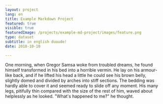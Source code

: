 ```yaml
---
layout: project
lang: en
title: Example Markdown Project
featured: true
visible: true
featuredImage: /projects/example-md-project/images/feature.png
type: dataset
subtitle: in english duuude!
date: 2018-10-10

---
```


One morning, when Gregor Samsa woke from troubled dreams, he found himself transformed in his bed into a horrible vermin. He lay on his armour-like back, and if he lifted his head a little he could see his brown belly, slightly domed and divided by arches into stiff sections. The bedding was hardly able to cover it and seemed ready to slide off any moment. His many legs, pitifully thin compared with the size of the rest of him, waved about helplessly as he looked. "What's happened to me?" he thought.
